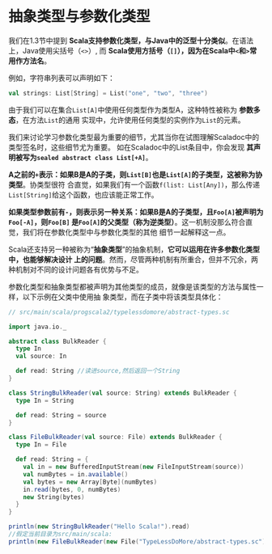 抽象类型与参数化类型
===================================================================================
我们在1.3节中提到 **Scala支持参数化类型，与Java中的泛型十分类似**。在语法上，Java使用尖括号（`<>`）,
而 **Scala使用方括号（`[]`），因为在Scala中`<`和`>`常用作方法名**。

例如，字符串列表可以声明如下：
```scala
val strings: List[String] = List("one", "two", "three")
```
由于我们可以在集合`List[A]`中使用任何类型作为类型A，这种特性被称为 **参数多态**，在方法`List`的通用
实现中，允许使用任何类型的实例作为`List`的元素。

我们来讨论学习参数化类型最为重要的细节，尤其当你在试图理解Scaladoc中的类型签名时，这些细节尤为重要。
如在Scaladoc中的List条目中，你会发现 **其声明被写为`sealed abstract class List[+A]`**。

**A之前的`+`表示：如果B是A的子类，则`List[B]`也是`List[A]`的子类型，这被称为协类型**。协类型很符
合直觉，如果我们有一个函数`f(list: List[Any])`，那么传递`List[String]`给这个函数，也应该能正常工作。

**如果类型参数前有`-`，则表示另一种关系：如果B是A的子类型，且`Foo[A]`被声明为`Foo[-A]`，则`Foo[B]`
是`Foo[A]`的父类型（称为逆类型）**。这一机制没那么符合直觉，我们将在参数化类型中与参数化类型的其他
细节一起解释这一点。

Scala还支持另一种被称为“**抽象类型**”的抽象机制，**它可以运用在许多参数化类型中，也能够解决设计
上的问题**。然而，尽管两种机制有所重合，但并不冗余，两种机制对不同的设计问题各有优势与不足。

参数化类型和抽象类型都被声明为其他类型的成员，就像是该类型的方法与属性一样，以下示例在父类中使用抽
象类型，而在子类中将该类型具体化：
```scala
// src/main/scala/progscala2/typelessdomore/abstract-types.sc

import java.io._

abstract class BulkReader {
  type In
  val source: In

  def read: String //读进source,然后返回一个String
}

class StringBulkReader(val source: String) extends BulkReader {
  type In = String

  def read: String = source
}

class FileBulkReader(val source: File) extends BulkReader {
  type In = File

  def read: String = {
    val in = new BufferedInputStream(new FileInputStream(source))
    val numBytes = in.available()
    val bytes = new Array[Byte](numBytes)
    in.read(bytes, 0, numBytes)
    new String(bytes)
  }
}

println(new StringBulkReader("Hello Scala!").read)
//假定当前目录为src/main/scala:
println(new FileBulkReader(new File("TypeLessDoMore/abstract-types.sc")).read)
```





